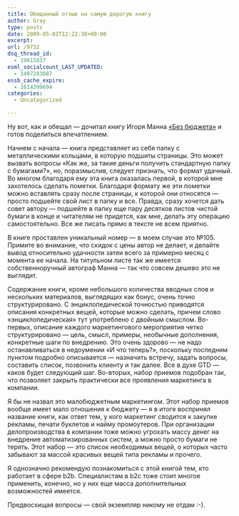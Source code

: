 ```yaml
---
title: Обещанный отзыв на самую дорогую книгу
author: Gray
type: posts
date: 2009-05-01T12:22:38+00:00
excerpt:
url: /9732
dsq_thread_id:
  - 19815837
esml_socialcount_LAST_UPDATED:
  - 1497283087
essb_cache_expire:
  - 1614399694
categories:
  - Uncategorized

---
```








<p style="clear: both">
  Ну вот, как и обещал &#8212; дочитал книгу Игоря Манна <a href="http://mann-ivanov-ferber.ru/books/paperbook/BeBu/" target="_blank">&#171;Без бюджета&#187;</a> и готов поделиться впечатлением.
</p>

<p style="clear: both">
  Начнем с начала &#8212; книга представляет из себя папку с металлическими кольцами, в которую подшиты страницы. Это может вызвать вопросы &#171;Как же, за такие деньги получить стандартную папку с бумагами?&#187;, но, поразмыслив, следует признать, что формат удачный. Во многом благодаря ему эта книга оказалась первой, в которой мне захотелось сделать пометки. Благодаря формату же эти пометки можно вставлять сразу после страницы, к которой они относятся &#8212; просто подшейте свой лист в папку и все. Правда, сразу хочется дать совет автору &#8212; подшейте в папку еще пару десятков листов чистой бумаги в конце и читателям не придется, как мне, делать эту операцию самостоятельно. Все же писать прямо в тексте не всем приятно.
</p>

<p style="clear: both">
  В книге проставлен уникальный номер &#8212; в моем случае это №105. Примите во внимание, что скидок с цены автор не делает, и делайте вывод относительно удачности затеи всего за примерно месяц с момента ее начала. На титульном листе так же имеется собственноручный автограф Манна &#8212; так что совсем дешево это не выглядит.
</p>

<p style="clear: both">
  Содержание книги, кроме небольшого количества вводных слов и нескольких материалов, выглядящих как бонус, очень точно структурировано. С энциклопедической точностью приводятся описания конкретных вещей, которые можно сделать, причем слово &#171;энциклопедическая&#187; тут употреблено с двойным смыслом. Во-первых, описание каждого маркетингового мероприятия четко структурировано &#8212; цель, смысл, примеры, необычные дополнения, конкретные шаги по внедрению. Это очень здорово &#8212; не надо останавливаться в недоумении &#171;И что теперь?&#187;, поскольку последним пунктом подробно описывается &#8212; назначить встречу, задать вопросы, составить список, позвонить клиенту и так далее. Все в духе GTD &#8212; каков будет следующий шаг. Во-вторых, набор приемов подобран так, что позволяет закрыть практически все проявления маркетинга в компании.
</p>

<p style="clear: both">
  Я бы не назвал это малобюджетным маркетингом. Этот набор приемов вообще имеет мало отношения к бюджету &#8212; я в итоге воспринял название книги, как ответ тем, у кого маркетинг сводится к закупке рекламы, печати буклетов и найму промоутеров. При организации делопроизводства в компании тоже можно угрохать массу денег на внедрение автоматизированных систем, а можно просто бумаги не терять. Этот набор &#8212; это список необходимых вещей, о которых часто забывают за массой красивых вещей типа рекламы и прочего.
</p>

<p style="clear: both">
  Я однозначно рекомендую познакомиться с этой книгой тем, кто работает в сфере b2b. Специалистам в b2c тоже стоит многое применить, конечно, но у них еще масса дополнительных возможностей имеется.
</p>

<p style="clear: both">
  Предвосхищая вопросы &#8212; свой экземпляр никому не отдам :-).
</p>